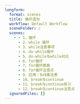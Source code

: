 ```yaml
---
longform:
  format: scenes
  title: 循环语句
  workflow: Default Workflow
  sceneFolder: /
  scenes:
    - - 1、循环
      - 2、while 循环
      - 3、while注意事项
      - 4、do-while循环
      - 5、do-while与while对比
      - 6、for循环
      - 7、for循环嵌套
      - 8、for循环注意点
      - 9、应用：9x9乘法表
      - 10、break与continue
      - 11、break与continue练习
      - 12、break与continue注意点
  ignoredFiles: []
---
```


